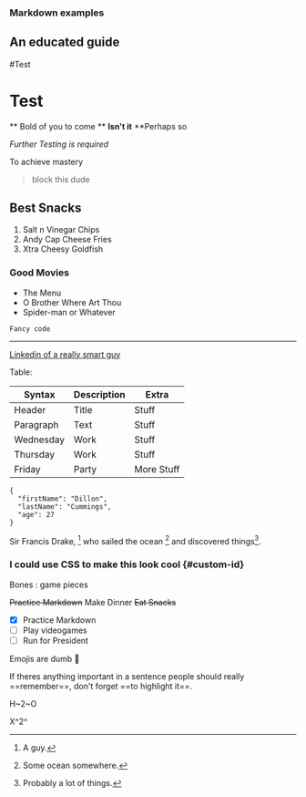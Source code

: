 ### Markdown examples

## An educated guide

#Test
# Test

** Bold of you to come **
**Isn't it**
**Perhaps so

*Further Testing is required*

To achieve mastery

>block this dude

## Best Snacks

1. Salt n Vinegar Chips
2. Andy Cap Cheese Fries
3. Xtra Cheesy Goldfish

### Good Movies

- The Menu
- O Brother Where Art Thou
- Spider-man or Whatever

`Fancy code`

---

[Linkedin of a really smart guy](https://www.linkedin.com/in/dilloncummings/)

Table:

| Syntax | Description | Extra |
| ----------- | ----------- | --- |
| Header | Title | Stuff |
| Paragraph | Text | Stuff |
| Wednesday | Work | Stuff |
| Thursday | Work | Stuff |
| Friday | Party | More Stuff |

```
{
  "firstName": "Dillon",
  "lastName": "Cummings",
  "age": 27
}
```

Sir Francis Drake, [^1] who sailed the ocean [^2] and discovered things[^3].

[^1]: A guy.
[^2]: Some ocean somewhere.
[^3]: Probably a lot of things.
  
### I could use CSS to make this look cool {#custom-id}

Bones
: game pieces

~~Practice Markdown~~
Make Dinner
~~Eat Snacks~~

- [x] Practice Markdown
- [ ] Play videogames
- [ ] Run for President

Emojis are dumb 🥲

If theres anything important in a sentence people should really ==remember==, don't forget ==to highlight it==.

H~2~O

X^2^



